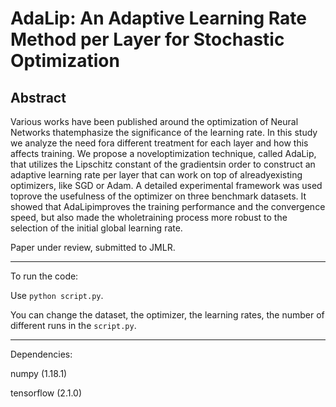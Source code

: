 # AdaLip:  An Adaptive Learning Rate Method per Layer for Stochastic Optimization



## Abstract

Various works have been published around the optimization of Neural Networks thatemphasize the significance of the learning rate. In this study we analyze the need fora different treatment for each layer and how this affects training. We propose a noveloptimization technique, called AdaLip, that utilizes the Lipschitz constant of the gradientsin order to construct an adaptive learning rate per layer that can work on top of alreadyexisting optimizers, like SGD or Adam. A detailed experimental framework was used toprove the usefulness of the optimizer on three benchmark datasets. It showed that AdaLipimproves the training performance and the convergence speed, but also made the wholetraining process more robust to the selection of the initial global learning rate.

Paper under review, submitted to JMLR.


-------------------------------------------------

To run the code:

Use `python script.py`.

You can change the dataset, the optimizer, the learning rates, the number of different runs in the `script.py`.

-----------------------------------
Dependencies:

numpy (1.18.1)

tensorflow (2.1.0)

